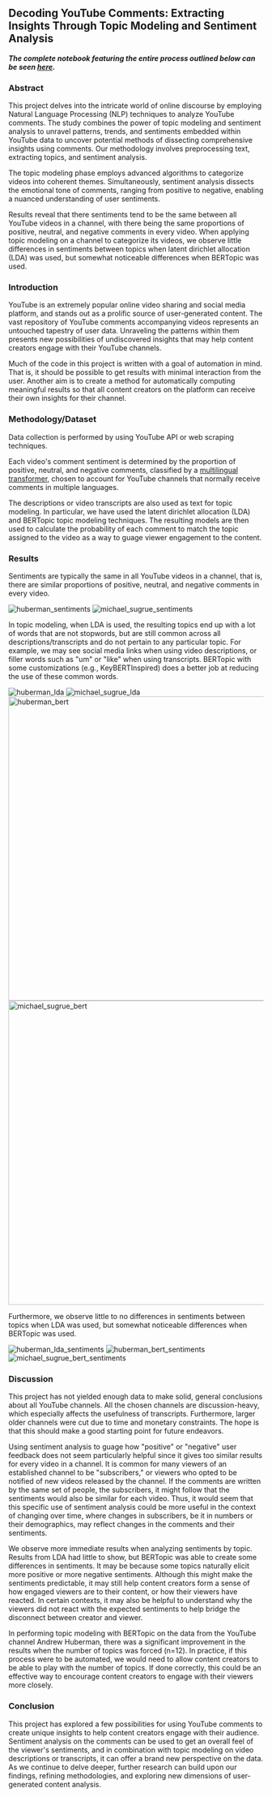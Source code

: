 ## Decoding YouTube Comments: Extracting Insights Through Topic Modeling and Sentiment Analysis

___The complete notebook featuring the entire process outlined below can be seen [here](https://nbviewer.org/github/XiongCynthia/Decoding-YouTube-Comments/blob/main/DecodingYouTubeComments.ipynb).___


### Abstract

This project delves into the intricate world of online discourse by employing Natural Language Processing (NLP) techniques to analyze YouTube comments. The study combines the power of topic modeling and sentiment analysis to unravel patterns, trends, and sentiments embedded within YouTube data to uncover potential methods of dissecting comprehensive insights using comments. Our methodology involves preprocessing text, extracting topics, and sentiment analysis.

The topic modeling phase employs advanced algorithms to categorize videos into coherent themes. Simultaneously, sentiment analysis dissects the emotional tone of comments, ranging from positive to negative, enabling a nuanced understanding of user sentiments.

Results reveal that there sentiments tend to be the same between all YouTube videos in a channel, with there being the same proportions of positive, neutral, and negative comments in every video. When applying topic modeling on a channel to categorize its videos, we observe little differences in sentiments between topics when latent dirichlet allocation (LDA) was used, but somewhat noticeable differences when BERTopic was used.

### Introduction

YouTube is an extremely popular online video sharing and social media platform, and stands out as a prolific source of user-generated content. The vast repository of YouTube comments accompanying videos represents an untouched tapestry of user data. Unraveling the patterns within them presents new possibilities of undiscovered insights that may help content creators engage with their YouTube channels.

Much of the code in this project is written with a goal of automation in mind. That is, it should be possible to get results with minimal interaction from the user. Another aim is to create a method for automatically computing meaningful results so that all content creators on the platform can receive their own insights for their channel.

### Methodology/Dataset

Data collection is performed by using YouTube API or web scraping techniques. 

Each video's comment sentiment is determined by the proportion of positive, neutral, and negative comments, classified by a [multilingual transformer](https://huggingface.co/lxyuan/distilbert-base-multilingual-cased-sentiments-student), chosen to account for YouTube channels that normally receive comments in multiple languages.

The descriptions or video transcripts are also used as text for topic modeling. In particular, we have used the latent dirichlet allocation (LDA) and BERTopic topic modeling techniques. The resulting models are then used to calculate the probability of each comment to match the topic assigned to the video as a way to guage viewer engagement to the content.

### Results

Sentiments are typically the same in all YouTube videos in a channel, that is, there are similar proportions of positive, neutral, and negative comments in every video.

![huberman_sentiments](img/huberman_sentiments.png)
![michael_sugrue_sentiments](img/michael_sugrue_sentiments.png)

In topic modeling, when LDA is used, the resulting topics end up with a lot of words that are not stopwords, but are still common across all descriptions/transcripts and do not pertain to any particular topic. For example, we may see social media links when using video descriptions, or filler words such as "um" or "like" when using transcripts. BERTopic with some customizations (e.g., KeyBERTInspired) does a better job at reducing the use of these common words.

![huberman_lda](img/huberman_lda.png)
![michael_sugrue_lda](img/michael_sugrue_lda.png)
<img src="img/huberman_bert.png" alt="huberman_bert" width="600"/>
<img src="img/michael_sugrue_bert.png" alt="michael_sugrue_bert" width="600"/>

Furthermore, we observe little to no differences in sentiments between topics when LDA was used, but somewhat noticeable differences when BERTopic was used. 

![huberman_lda_sentiments](img/huberman_lda_sentiments.png)
![huberman_bert_sentiments](img/huberman_bert_sentiments.png)
![michael_sugrue_bert_sentiments](img/michael_sugrue_bert_sentiments.png)

### Discussion

This project has not yielded enough data to make solid, general conclusions about all YouTube channels. All the chosen channels are discussion-heavy, which especially affects the usefulness of transcripts. Furthermore, larger older channels were cut due to time and monetary constraints. The hope is that this should make a good starting point for future endeavors.

Using sentiment analysis to guage how "positive" or "negative" user feedback does not seem particularly helpful since it gives too similar results for every video in a channel. It is common for many viewers of an established channel to be "subscribers," or viewers who opted to be notified of new videos released by the channel. If the comments are written by the same set of people, the subscribers, it might follow that the sentiments would also be similar for each video. Thus, it would seem that this specific use of sentiment analysis could be more useful in the context of changing over time, where changes in subscribers, be it in numbers or their demographics, may reflect changes in the comments and their sentiments. 

We observe more immediate results when analyzing sentiments by topic. Results from LDA had little to show, but BERTopic was able to create some differences in sentiments. It may be because some topics naturally elicit more positive or more negative sentiments. Although this might make the sentiments predictable, it may still help content creators form a sense of how engaged viewers are to their content, or how their viewers have reacted. In certain contexts, it may also be helpful to understand why the viewers did not react with the expected sentiments to help bridge the disconnect between creator and viewer.

In performing topic modeling with BERTopic on the data from the YouTube channel Andrew Huberman, there was a significant improvement in the results when the number of topics was forced (n=12). In practice, if this process were to be automated, we would need to allow content creators to be able to play with the number of topics. If done correctly, this could be an effective way to encourage content creators to engage with their viewers more closely.

### Conclusion

This project has explored a few possibilities for using YouTube comments to create unique insights to help content creators engage with their audience. Sentiment analysis on the comments can be used to get an overall feel of the viewer's sentiments, and in combination with topic modeling on video descriptions or transcripts, it can offer a brand new perspective on the data. As we continue to delve deeper, further research can build upon our findings, refining methodologies, and exploring new dimensions of user-generated content analysis.

